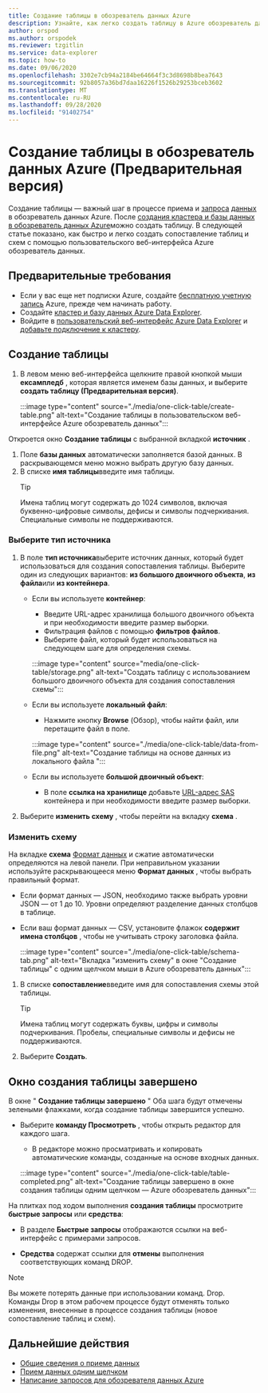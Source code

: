```yaml
---
title: Создание таблицы в обозреватель данных Azure
description: Узнайте, как легко создать таблицу в Azure обозреватель данных с помощью одного щелчка.
author: orspod
ms.author: orspodek
ms.reviewer: tzgitlin
ms.service: data-explorer
ms.topic: how-to
ms.date: 09/06/2020
ms.openlocfilehash: 3302e7cb94a2184be64664f3c3d8698b8bea7643
ms.sourcegitcommit: 92b8057a36bd7daa16226f1526b29253bceb3602
ms.translationtype: MT
ms.contentlocale: ru-RU
ms.lasthandoff: 09/28/2020
ms.locfileid: "91402754"
---
```

# <a name="create-a-table-in-azure-data-explorer-preview"></a>Создание таблицы в обозреватель данных Azure (Предварительная версия)

Создание таблицы — важный шаг в процессе приема и [запроса](write-queries.md) [данных](ingest-data-overview.md) в обозреватель данных Azure. После [создания кластера и базы данных в обозреватель данных Azure](create-cluster-database-portal.md)можно создать таблицу. В следующей статье показано, как быстро и легко создать сопоставление таблиц и схем с помощью пользовательского веб-интерфейса Azure обозреватель данных. 

## <a name="prerequisites"></a>Предварительные требования

* Если у вас еще нет подписки Azure, создайте [бесплатную учетную запись](https://azure.microsoft.com/free/) Azure, прежде чем начинать работу.
* Создайте [кластер и базу данных Azure Data Explorer](create-cluster-database-portal.md).
* Войдите в [пользовательский веб-интерфейс Azure Data Explorer](https://dataexplorer.azure.com/) и [добавьте подключение к кластеру](web-query-data.md#add-clusters).

## <a name="create-a-table"></a>Создание таблицы

1. В левом меню веб-интерфейса щелкните правой кнопкой мыши **ексампледб** , которая является именем базы данных, и выберите **создать таблицу (Предварительная версия)**.

    :::image type="content" source="./media/one-click-table/create-table.png" alt-text="Создание таблицы в пользовательском веб-интерфейсе Azure обозреватель данных":::

Откроется окно **Создание таблицы** с выбранной вкладкой **источник** .
1. Поле **базы данных** автоматически заполняется базой данных. В раскрывающемся меню можно выбрать другую базу данных.
1. В списке **имя таблицы**введите имя таблицы. 
    > [!TIP]
    >  Имена таблиц могут содержать до 1024 символов, включая буквенно-цифровые символы, дефисы и символы подчеркивания. Специальные символы не поддерживаются.

### <a name="select-source-type"></a>Выберите тип источника

1. В поле **тип источника**выберите источник данных, который будет использоваться для создания сопоставления таблицы. Выберите один из следующих вариантов: **из большого двоичного объекта**, **из файла**или **из контейнера**.
   
    
    * Если вы используете **контейнер**:
        * Введите URL-адрес хранилища большого двоичного объекта и при необходимости введите размер выборки. 
        * Фильтрация файлов с помощью **фильтров файлов**. 
        * Выберите файл, который будет использоваться на следующем шаге для определения схемы.

        :::image type="content" source="media/one-click-table/storage.png" alt-text="Создать таблицу с использованием большого двоичного объекта для создания сопоставления схемы":::
    
    * Если вы используете **локальный файл**:
        * Нажмите кнопку **Browse** (Обзор), чтобы найти файл, или перетащите файл в поле.

        :::image type="content" source="./media/one-click-table/data-from-file.png" alt-text="Создание таблицы на основе данных из локального файла ":::

    * Если вы используете **большой двоичный объект**:
        * В поле **ссылка на хранилище** добавьте [URL-адрес SAS](/azure/vs-azure-tools-storage-explorer-blobs#get-the-sas-for-a-blob-container) контейнера и при необходимости введите размер выборки. 

1. Выберите **изменить схему** , чтобы перейти на вкладку **схема** .

### <a name="edit-schema"></a>Изменить схему

На вкладке **схема** [Формат данных](ingest-data-one-click.md#file-formats) и сжатие автоматически определяются на левой панели. При неправильном указании используйте раскрывающееся меню **Формат данных** , чтобы выбрать правильный формат.

   * Если формат данных — JSON, необходимо также выбрать уровни JSON — от 1 до 10. Уровни определяют разделение данных столбцов в таблице.
   * Если ваш формат данных — CSV, установите флажок **содержит имена столбцов** , чтобы не учитывать строку заголовка файла.

        :::image type="content" source="./media/one-click-table/schema-tab.png" alt-text="Вкладка "изменить схему" в окне "Создание таблицы" с одним щелчком мыши в Azure обозреватель данных":::
 
1. В списке **сопоставление**введите имя для сопоставления схемы этой таблицы. 
    > [!TIP]
    >  Имена таблиц могут содержать буквы, цифры и символы подчеркивания. Пробелы, специальные символы и дефисы не поддерживаются.
1. Выберите **Создать**.

## <a name="create-table-completed-window"></a>Окно создания таблицы завершено

В окне " **Создание таблицы завершено** " Оба шага будут отмечены зелеными флажками, когда создание таблицы завершится успешно.

* Выберите **команду Просмотреть** , чтобы открыть редактор для каждого шага. 
    * В редакторе можно просматривать и копировать автоматические команды, созданные на основе входных данных.
    
    :::image type="content" source="./media/one-click-table/table-completed.png" alt-text="Создание таблицы завершено в окне создания таблицы одним щелчком — Azure обозреватель данных":::
 
На плитках под ходом выполнения **создания таблицы** просмотрите **быстрые запросы** или **средства**:

* В разделе **Быстрые запросы** отображаются ссылки на веб-интерфейс с примерами запросов.

* **Средства** содержат ссылки для **отмены** выполнения соответствующих команд DROP.

> [!NOTE]
> Вы можете потерять данные при использовании команд. Drop.<br>
> Команды Drop в этом рабочем процессе будут отменять только изменения, внесенные в процессе создания таблицы (новое сопоставление таблиц и схем).

## <a name="next-steps"></a>Дальнейшие действия

* [Общие сведения о приеме данных](ingest-data-overview.md)
* [Прием данных одним щелчком](ingest-data-one-click.md)
* [Написание запросов для обозревателя данных Azure](write-queries.md)  
